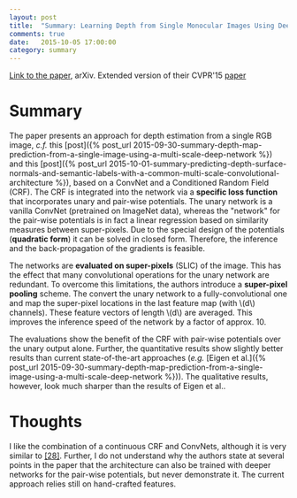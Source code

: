 ```yaml
---
layout: post
title:  "Summary: Learning Depth from Single Monocular Images Using Deep Convolutional Neural Fields"
comments: true
date:   2015-10-05 17:00:00
category: summary
---
```


[Link to the paper](http://arxiv.org/abs/1502.07411), arXiv.
Extended version of their CVPR'15 [paper](http://arxiv.org/abs/1411.6387)


# Summary
The paper presents an approach for depth estimation from a single RGB image, *c.f.* this [post]({% post_url 2015-09-30-summary-depth-map-prediction-from-a-single-image-using-a-multi-scale-deep-network %}) and this [post]({% post_url 2015-10-01-summary-predicting-depth-surface-normals-and-semantic-labels-with-a-common-multi-scale-convolutional-architecture %}), based on a ConvNet and a Conditioned Random Field (CRF).
The CRF is integrated into the network via a **specific loss function** that incorporates unary and pair-wise potentials.
The unary network is a vanilla ConvNet (pretrained on ImageNet data), whereas the "network" for the pair-wise potentials is in fact a linear regression based on similarity measures between super-pixels.
Due to the special design of the potentials (**quadratic form**) it can be solved in closed form.
Therefore, the inference and the back-propagation of the gradients is feasible.

The networks are **evaluated on super-pixels** (SLIC) of the image.
This has the effect that many convolutional operations for the unary network are redundant.
To overcome this limitations, the authors introduce a **super-pixel pooling** scheme.
The convert the unary network to a fully-convolutional one and map the super-pixel locations in the last feature map (with \\(d\\) channels).
These feature vectors of length \\(d\\) are averaged.
This improves the inference speed of the network by a factor of approx. 10.

The evaluations show the benefit of the CRF with pair-wise potentials over the unary output alone.
Further, the quantitative results show slightly better results than current state-of-the-art approaches (*e.g.* [Eigen et al.]({% post_url 2015-09-30-summary-depth-map-prediction-from-a-single-image-using-a-multi-scale-deep-network %})).
The qualitative results, however, look much sharper than the results of Eigen et al..


# Thoughts
I like the combination of a continuous CRF and ConvNets, although it is very similar to [[28]](http://www.cl.cam.ac.uk/~pr10/publications/eccv14.pdf).
Further, I do not understand why the authors state at several points in the paper that the architecture can also be trained with deeper networks for the pair-wise potentials, but never demonstrate it. 
The current approach relies still on hand-crafted features.
